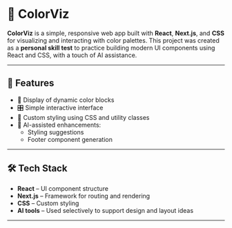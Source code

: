 # 🎨 ColorViz

**ColorViz** is a simple, responsive web app built with **React**, **Next.js**, and **CSS** for visualizing and interacting with color palettes. This project was created as a **personal skill test** to practice building modern UI components using React and CSS, with a touch of AI assistance.

---

## 🚀 Features

- 🔘 Display of dynamic color blocks
- 🎛️ Simple interactive interface
- 💅 Custom styling using CSS and utility classes
- 🤖 AI-assisted enhancements:
  - Styling suggestions
  - Footer component generation

---

## 🛠️ Tech Stack

- **React** – UI component structure
- **Next.js** – Framework for routing and rendering
- **CSS** – Custom styling
- **AI tools** – Used selectively to support design and layout ideas

---
